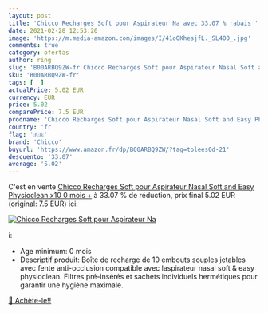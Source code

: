 ```yaml
---
layout: post
title: 'Chicco Recharges Soft pour Aspirateur Na avec 33.07 % rabais '
date: 2021-02-28 12:53:20
image: 'https://m.media-amazon.com/images/I/41oOKhesjfL._SL400_.jpg'
comments: true
category: ofertas
author: ring
slug: 'B00ARBQ9ZW-fr Chicco Recharges Soft pour Aspirateur Nasal Soft and Easy...'
sku: 'B00ARBQ9ZW-fr'
tags: [  ]
actualPrice: 5.02 EUR
currency: EUR
price: 5.02
comparePrice: 7.5 EUR
prodname: 'Chicco Recharges Soft pour Aspirateur Nasal Soft and Easy Physioclean x10  0 mois +'
country: 'fr'
flag: '🇫🇷'
brand: 'Chicco'
buyurl: 'https://www.amazon.fr/dp/B00ARBQ9ZW/?tag=tolees0d-21'
descuento: '33.07'
average: '5.02'
---
```


C'est en vente [Chicco Recharges Soft pour Aspirateur Nasal Soft and Easy Physioclean x10  0 mois +](https://www.amazon.fr/dp/B00ARBQ9ZW/?tag=tolees0d-21)  à  33.07 % de réduction, prix final  5.02 EUR (original: 7.5 EUR) ici:

[![Chicco Recharges Soft pour Aspirateur Na](https://m.media-amazon.com/images/I/41oOKhesjfL._SL400_.jpg)](https://www.amazon.fr/dp/B00ARBQ9ZW/?tag=tolees0d-21)

ℹ️:

- Age minimum: 0 mois
- Descriptif produit: Boîte de recharge de 10 embouts souples jetables avec fente anti-occlusion compatible avec laspirateur nasal soft & easy physioclean. Filtres pré-insérés et sachets individuels hermétiques pour garantir une hygiène maximale.

[🛒 Achète-le!!](https://www.amazon.fr/dp/B00ARBQ9ZW/?tag=tolees0d-21)
